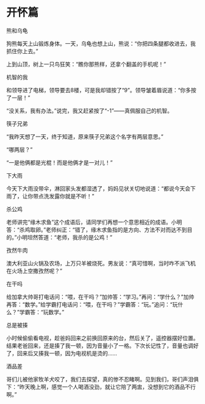 # 开怀篇

熊和乌龟 

狗熊每天上山锻炼身体。一天，乌龟也想上山，熊说：“你把四条腿都收进去，我抓住你上去。” 

上到山顶，树上一只鸟狂笑：“瞧你那熊样，还拿个翻盖的手机呢！” 

机智的我 

和领导进了电梯，领导要去8楼，可是我却错按了“9”。领导皱着眉说道：“你多按了一层！” 

“没关系，我有办法。”说完，我又赶紧按了“-1”——真佩服自己的机智。 

筷子兄弟 

“我昨天想了一天，终于知道，原来筷子兄弟这个名字有两层意思。” 

“哪两层？” 

“一是他俩都是光棍！而是他俩才是一对儿！” 

下大雨 

今天下大雨没带伞，淋回家头发都湿透了，妈妈见状关切地说道：“都说今天会下雨了，让你带点洗发露你就是不听！” 

杀公鸡 

老师讲完“缘木求鱼”这个成语后，请同学们再想一个意思相近的成语。小明答：“杀鸡取卵。”老师纠正：“错了，缘木求鱼指的是方向、方法不对而达不到目的。”小明坦然答道：“老师，我杀的是公鸡！” 

孜然牛肉 

澳大利亚山火锅及农场，上万只羊被烧死。男友说：“真可惜啊，当时咋不派飞机在火场上空撒孜然呢？” 

在干吗 

给加拿大帅哥打电话问：“喂，在干吗？”加帅答：“学习。”再问：“学什么？”加帅再答：“数学。”给学霸打电话问：“喂，在干吗？”学霸答：“玩。”追问：“玩什么？”学霸答：“玩数学。” 

总是被揍 

小时候偷偷看电视，趁爸妈回来之前换回原来的台，然后关了，遥控器摆好位置。结果老爸回来，还是揍了我一顿，因为音量小了一格。下次长记性了，音量也调好了，回来后又揍我一顿，因为电视机是烫的…… 

酒品差 

哥们儿被他家牧羊犬咬了，我们去探望，真的惨不忍睹啊。见到我们，哥们声泪俱下：“昨天晚上啊，感觉一个人喝酒没劲，就让它陪了两盅，没想到它的酒品不行啊。”